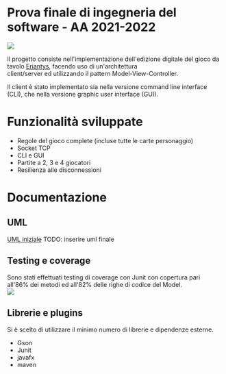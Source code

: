 # Prova finale di ingegneria del software - AA 2021-2022
![](https://www.craniocreations.it/wp-content/uploads/2021/06/Eriantys_scatola3Dombra-600x600.png)


Il progetto consiste nell'implementazione dell'edizione digitale del gioco da tavolo [Eriantys](https://www.craniocreations.it/prodotto/eriantys/), facendo uso di un'architettura    
client/server ed utilizzando il pattern Model-View-Controller.

Il client è stato implementato sia nella versione command line interface (CLI), che nella versione graphic user interface (GUI).
# Funzionalità sviluppate
- Regole del gioco complete (incluse tutte le carte personaggio)
- Socket TCP
- CLI e GUI
- Partite a 2, 3 e 4 giocatori
- Resilienza alle disconnessioni
# Documentazione

## UML

[UML iniziale](https://github.com/lorenzo-morelli/ing-sw-2022-morelli-morea-netodellacqua/blob/main/deliverables/Initial_UML_Eriantys_morelli_morea_netodellacqua.pdf)
TODO: inserire uml finale
## Testing e coverage
Sono stati effettuati testing di coverage con Junit con copertura pari all'86% dei metodi ed all'82% delle righe di codice del Model.  
![](https://i.ibb.co/M7dvkmN/Senza-titolo.png)

## Librerie e plugins
Si è scelto di utilizzare il minimo numero di librerie e dipendenze esterne.
-	Gson
-	Junit
-	javafx
-	maven